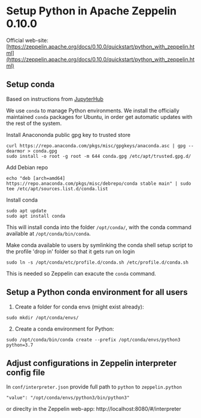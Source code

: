 # Setup Python in Apache Zeppelin 0.10.0

Official web-site: [https://zeppelin.apache.org/docs/0.10.0/quickstart/python_with_zeppelin.html](https://zeppelin.apache.org/docs/0.10.0/quickstart/python_with_zeppelin.html)

## Setup conda

Based on instructions from [JupyterHub](https://github.com/jupyterhub/jupyterhub-the-hard-way/blob/HEAD/docs/installation-guide-hard.md)

We use `conda` to manage Python environments. We install the officially maintained `conda` packages for Ubuntu,
in order get automatic updates with the rest of the system.

Install Anacononda public gpg key to trusted store
```
curl https://repo.anaconda.com/pkgs/misc/gpgkeys/anaconda.asc | gpg --dearmor > conda.gpg
sudo install -o root -g root -m 644 conda.gpg /etc/apt/trusted.gpg.d/
```

Add Debian repo
```
echo "deb [arch=amd64] https://repo.anaconda.com/pkgs/misc/debrepo/conda stable main" | sudo tee /etc/apt/sources.list.d/conda.list
```

Install conda
```
sudo apt update
sudo apt install conda
```
This will install conda into the folder `/opt/conda/`, with the conda command available at `/opt/conda/bin/conda`.

Make conda available to users by symlinking the conda shell setup script to the profile 'drop in' folder so that it gets run on login
```
sudo ln -s /opt/conda/etc/profile.d/conda.sh /etc/profile.d/conda.sh
```
This is needed so Zeppelin can exacute the ```conda``` command.

## Setup a Python conda environment for all users

1) Create a folder for conda envs (might exist already):
```
sudo mkdir /opt/conda/envs/
```

2) Create a conda environment for Python:
```
sudo /opt/conda/bin/conda create --prefix /opt/conda/envs/python3 python=3.7
```

## Adjust configurations in Zeppelin interpreter config file

In ```conf/interpreter.json``` provide full path to ```python``` to ```zeppelin.python```
```
"value": "/opt/conda/envs/python3/bin/python3"
```
or direclty in the Zeppelin web-app: http://localhost:8080/#/interpreter
